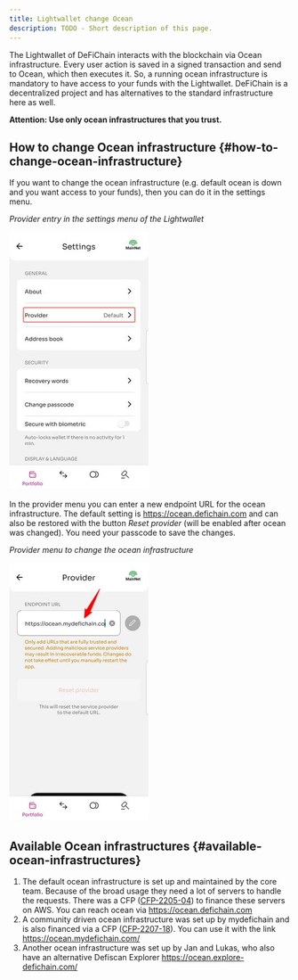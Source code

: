 ```yaml
---
title: Lightwallet change Ocean
description: TODO - Short description of this page.
---
```


The Lightwallet of DeFiChain interacts with the blockchain via Ocean infrastructure. Every user action is saved in a signed transaction and send to Ocean, which then executes it. So, a running ocean infrastructure is mandatory to have access to your funds with the Lightwallet. DeFiChain is a decentralized project and has alternatives to the standard infrastructure here as well.

**Attention: Use only ocean infrastructures that you trust.**

## How to change Ocean infrastructure {#how-to-change-ocean-infrastructure}

If you want to change the ocean infrastructure (e.g. default ocean is down and you want access to your funds), then you can do it in the settings menu.

_Provider entry in the settings menu of the Lightwallet_

![Provider entry in the settings menu of the Lightwallet](./../media/Lightwallet_settings_Provider.jpg)

In the provider menu you can enter a new endpoint URL for the ocean infrastructure. The default setting is <https://ocean.defichain.com> and can also be restored with the button _Reset provider_ (will be enabled after ocean was changed). You need your passcode to save the changes.

_Provider menu to change the ocean infrastructure_

![Provider menu to change the ocean infrastructure](./../media/Lightwallet_provider_menu.jpg)

## Available Ocean infrastructures {#available-ocean-infrastructures}

1.  The default ocean infrastructure is set up and maintained by the core team. Because of the broad usage they need a lot of servers to handle the requests. There was a CFP ([CFP-2205-04](https://github.com/DeFiCh/dfips/issues/147)) to finance these servers on AWS. You can reach ocean via <https://ocean.defichain.com>
2.  A community driven ocean infrastructure was set up by mydefichain and is also financed via a CFP ([CFP-2207-18](https://github.com/DeFiCh/dfips/issues/187)). You can use it with the link <https://ocean.mydefichain.com/>
3.  Another ocean infrastructure was set up by Jan and Lukas, who also have an alternative Defiscan Explorer <https://ocean.explore-defichain.com/>
